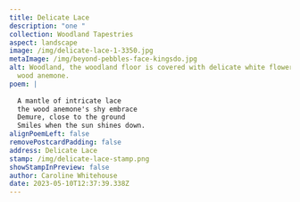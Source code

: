 ```yaml
---
title: Delicate Lace
description: "one "
collection: Woodland Tapestries
aspect: landscape
image: /img/delicate-lace-1-3350.jpg
metaImage: /img/beyond-pebbles-face-kingsdo.jpg
alt: Woodland, the woodland floor is covered with delicate white flowers, the
  wood anemone.
poem: |
  
  A mantle of intricate lace
  the wood anemone's shy embrace
  Demure, close to the ground 
  Smiles when the sun shines down.
alignPoemLeft: false
removePostcardPadding: false
address: Delicate Lace
stamp: /img/delicate-lace-stamp.png
showStampInPreview: false
author: Caroline Whitehouse
date: 2023-05-10T12:37:39.338Z
---
```

